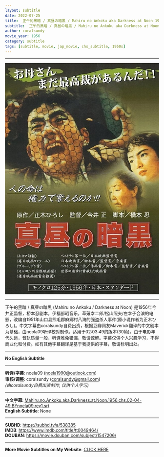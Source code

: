 ```yaml
---
layout: subtitle
date: 2022-07-25
title:  正午的黑暗 / 真昼の暗黒 / Mahiru no Ankoku aka Darkness at Noon 1956 Subtitle (Chinese)
subtitle:  正午的黑暗 / 真昼の暗黒 / Mahiru no Ankoku aka Darkness at Noon 1956 Subtitle (Chinese)
author: coralsundy
movie_year: 1956
category: subtitle
tags: [subtitle, movie, jap_movie, chs_subtitle, 1950s]
---
```


------

<img src="../assets/tt0049464.jpg" alt="tt0049464_cover_art" />

------

正午的黑暗 / 真昼の暗黒 (Mahiru no Ankoku / Darkness at Noon) 是1956年今井正监督，桥本忍剧本，伊福部昭音乐，草薙幸二郎/松山照夫/左幸子合演的电影，改编自1951年山口县熊毛郡麻郷村八海的强盗杀人事件(原小说作者为正木ひろし)。中文字幕由coralsundy自费出资，根据豆瓣网友Maverick翻译的中文剧本为基础，由neola09听译校对制作。适用于02:03:49的版本(30帧)。由于电影年代久远，音轨质量一般，听译难免错漏，敬请谅解。字幕仅供个人兴趣学习，不得商业化和付费。如有其他字幕翻译是基于我提供的字幕，敬请标明出处。

------

**No English Subtitle**

------

**听译/字幕**: noela09 (noela1990@outlook.com)<br>
**审核/调整**: coralsundy (coralsundy@gmail.com)<br>
*(由coralsundy自费出资制作, 仅供个人学习)*

------

**中文字幕**: [Mahiru.no.Ankoku.aka.Darkness.at.Noon.1956.chs.02-04-49.BYnoela09.rev1.srt](../subtitles/Mahiru.no.Ankoku.aka.Darkness.at.Noon.1956.chs.02-04-49.BYnoela09.rev1.srt)<br>
**English Subtitle**: None

------

**SUBHD**: <https://subhd.tv/a/538385><br>
**IMDB**: <https://www.imdb.com/title/tt0049464/><br>
**DOUBAN**: <https://movie.douban.com/subject/1547206/>

------

**More Movie Subtitles on My Website**: <a href='{% post_url 2021-01-10-subtitles-summary-list %}'>CLICK HERE</a>


